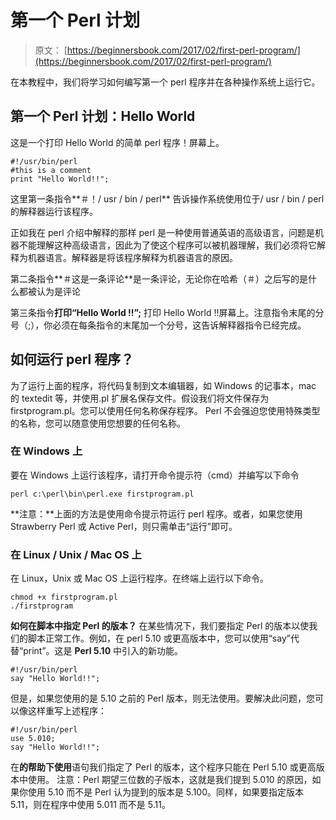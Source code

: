 # 第一个 Perl 计划

> 原文： [https://beginnersbook.com/2017/02/first-perl-program/](https://beginnersbook.com/2017/02/first-perl-program/)

在本教程中，我们将学习如何编写第一个 perl 程序并在各种操作系统上运行它。

## 第一个 Perl 计划：Hello World

这是一个打印 Hello World 的简单 perl 程序！屏幕上。

```
#!/usr/bin/perl
#this is a comment
print "Hello World!!";
```

这里第一条指令**＃！/ usr / bin / perl** 告诉操作系统使用位于/ usr / bin / perl 的解释器运行该程序。

正如我在 perl 介绍中解释的那样 perl 是一种使用普通英语的高级语言，问题是机器不能理解这种高级语言，因此为了使这个程序可以被机器理解，我们必须将它解释为机器语言。解释器是将该程序解释为机器语言的原因。

第二条指令**＃这是一条评论**是一条评论，无论你在哈希（＃）之后写的是什么都被认为是评论

第三条指令**打印“Hello World !!”;** 打印 Hello World !!屏幕上。注意指令末尾的分号（;），你必须在每条指令的末尾加一个分号，这告诉解释器指令已经完成。

## 如何运行 perl 程序？

为了运行上面的程序，将代码复制到文本编辑器，如 Windows 的记事本，mac 的 textedit 等，并使用.pl 扩展名保存文件。假设我们将文件保存为 firstprogram.pl。您可以使用任何名称保存程序。 Perl 不会强迫您使用特殊类型的名称，您可以随意使用您想要的任何名称。

### 在 Windows 上

要在 Windows 上运行该程序，请打开命令提示符（cmd）并编写以下命令

```
perl c:\perl\bin\perl.exe firstprogram.pl
```

**注意：**上面的方法是使用命令提示符运行 perl 程序。或者，如果您使用 Strawberry Perl 或 Active Perl，则只需单击“运行”即可。

### 在 Linux / Unix / Mac OS 上

在 Linux，Unix 或 Mac OS 上运行程序。在终端上运行以下命令。

```
chmod +x firstprogram.pl
./firstprogram
```

**如何在脚本中指定 Perl 的版本？**
在某些情况下，我们要指定 Perl 的版本以使我们的脚本正常工作。例如，在 perl 5.10 或更高版本中，您可以使用“say”代替“print”。这是 **Perl 5.10** 中引入的新功能。

```
#!/usr/bin/perl
say "Hello World!!";
```

但是，如果您使用的是 5.10 之前的 Perl 版本，则无法使用。要解决此问题，您可以像这样重写上述程序：

```
#!/usr/bin/perl
use 5.010;
say "Hello World!!";
```

在**的帮助下使用**语句我们指定了 Perl 的版本，这个程序只能在 Perl 5.10 或更高版本中使用。
注意：Perl 期望三位数的子版本，这就是我们提到 5.010 的原因，如果你使用 5.10 而不是 Perl 认为提到的版本是 5.100。同样，如果要指定版本 5.11，则在程序中使用 5.011 而不是 5.11。